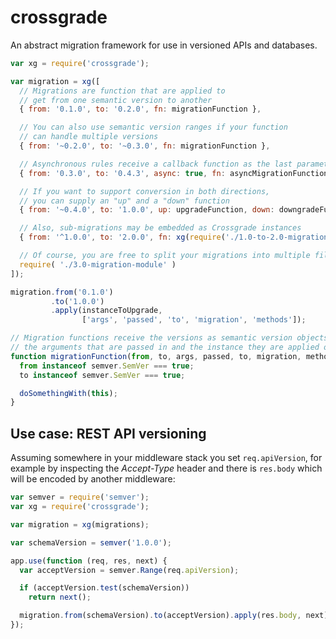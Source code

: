 # crossgrade
An abstract migration framework for use in versioned APIs and databases.

```js
var xg = require('crossgrade');

var migration = xg([
  // Migrations are function that are applied to
  // get from one semantic version to another
  { from: '0.1.0', to: '0.2.0', fn: migrationFunction },

  // You can also use semantic version ranges if your function
  // can handle multiple versions
  { from: '~0.2.0', to: '~0.3.0', fn: migrationFunction },

  // Asynchronous rules receive a callback function as the last parameter
  { from: '0.3.0', to: '0.4.3', async: true, fn: asyncMigrationFunction },

  // If you want to support conversion in both directions,
  // you can supply an "up" and a "down" function
  { from: '~0.4.0', to: '1.0.0', up: upgradeFunction, down: downgradeFunction },

  // Also, sub-migrations may be embedded as Crossgrade instances
  { from: '^1.0.0', to: '2.0.0', fn: xg(require('./1.0-to-2.0-migration-steps')) },

  // Of course, you are free to split your migrations into multiple files
  require( './3.0-migration-module' )
]);

migration.from('0.1.0')
         .to('1.0.0')
         .apply(instanceToUpgrade,
                ['args', 'passed', 'to', 'migration', 'methods']);

// Migration functions receive the versions as semantic version objects,
// the arguments that are passed in and the instance they are applied on
function migrationFunction(from, to, args, passed, to, migration, methods) {
  from instanceof semver.SemVer === true;
  to instanceof semver.SemVer === true;

  doSomethingWith(this);
}
```

## Use case: REST API versioning

Assuming somewhere in your middleware stack you set `req.apiVersion`, for example by
inspecting the _Accept-Type_ header and there is `res.body` which will be encoded by
another middleware:

```js
var semver = require('semver');
var xg = require('crossgrade');

var migration = xg(migrations);

var schemaVersion = semver('1.0.0');

app.use(function (req, res, next) {
  var acceptVersion = semver.Range(req.apiVersion);

  if (acceptVersion.test(schemaVersion))
    return next();

  migration.from(schemaVersion).to(acceptVersion).apply(res.body, next);
});
```
